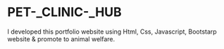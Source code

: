 # PET-_CLINIC-_HUB
I developed  this portfolio website using Html, Css, Javascript, Bootstarp website &amp; promote to animal welfare.

